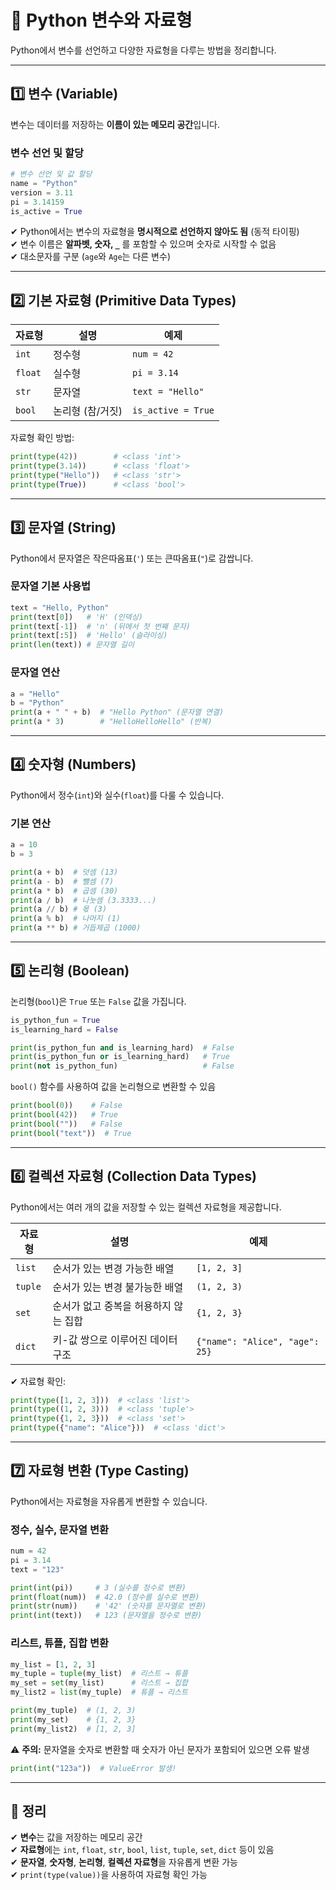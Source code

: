 # 📌 Python 변수와 자료형

Python에서 변수를 선언하고 다양한 자료형을 다루는 방법을 정리합니다.

---

## 1️⃣ 변수 (Variable)

변수는 데이터를 저장하는 **이름이 있는 메모리 공간**입니다.

### 변수 선언 및 할당
```python
# 변수 선언 및 값 할당
name = "Python"
version = 3.11
pi = 3.14159
is_active = True
```

✔ Python에서는 변수의 자료형을 **명시적으로 선언하지 않아도 됨** (동적 타이핑)  
✔ 변수 이름은 **알파벳, 숫자, `_`** 를 포함할 수 있으며 숫자로 시작할 수 없음  
✔ 대소문자를 구분 (`age`와 `Age`는 다른 변수)

---

## 2️⃣ 기본 자료형 (Primitive Data Types)

| 자료형 | 설명 | 예제 |
|--------|----------|----------------|
| `int` | 정수형 | `num = 42` |
| `float` | 실수형 | `pi = 3.14` |
| `str` | 문자열 | `text = "Hello"` |
| `bool` | 논리형 (참/거짓) | `is_active = True` |

자료형 확인 방법:
```python
print(type(42))        # <class 'int'>
print(type(3.14))      # <class 'float'>
print(type("Hello"))   # <class 'str'>
print(type(True))      # <class 'bool'>
```

---

## 3️⃣ 문자열 (String)

Python에서 문자열은 작은따옴표(`'`) 또는 큰따옴표(`"`)로 감쌉니다.

### 문자열 기본 사용법
```python
text = "Hello, Python"
print(text[0])   # 'H' (인덱싱)
print(text[-1])  # 'n' (뒤에서 첫 번째 문자)
print(text[:5])  # 'Hello' (슬라이싱)
print(len(text)) # 문자열 길이
```

### 문자열 연산
```python
a = "Hello"
b = "Python"
print(a + " " + b)  # "Hello Python" (문자열 연결)
print(a * 3)        # "HelloHelloHello" (반복)
```

---

## 4️⃣ 숫자형 (Numbers)

Python에서 정수(`int`)와 실수(`float`)를 다룰 수 있습니다.

### 기본 연산
```python
a = 10
b = 3

print(a + b)  # 덧셈 (13)
print(a - b)  # 뺄셈 (7)
print(a * b)  # 곱셈 (30)
print(a / b)  # 나눗셈 (3.3333...)
print(a // b) # 몫 (3)
print(a % b)  # 나머지 (1)
print(a ** b) # 거듭제곱 (1000)
```

---

## 5️⃣ 논리형 (Boolean)

논리형(`bool`)은 `True` 또는 `False` 값을 가집니다.

```python
is_python_fun = True
is_learning_hard = False

print(is_python_fun and is_learning_hard)  # False
print(is_python_fun or is_learning_hard)   # True
print(not is_python_fun)                   # False
```

`bool()` 함수를 사용하여 값을 논리형으로 변환할 수 있음
```python
print(bool(0))    # False
print(bool(42))   # True
print(bool(""))   # False
print(bool("text"))  # True
```

---

## 6️⃣ 컬렉션 자료형 (Collection Data Types)

Python에서는 여러 개의 값을 저장할 수 있는 컬렉션 자료형을 제공합니다.

| 자료형 | 설명 | 예제 |
|--------|-----------------|----------------|
| `list` | 순서가 있는 변경 가능한 배열 | `[1, 2, 3]` |
| `tuple` | 순서가 있는 변경 불가능한 배열 | `(1, 2, 3)` |
| `set` | 순서가 없고 중복을 허용하지 않는 집합 | `{1, 2, 3}` |
| `dict` | 키-값 쌍으로 이루어진 데이터 구조 | `{"name": "Alice", "age": 25}` |

✔ 자료형 확인:
```python
print(type([1, 2, 3]))  # <class 'list'>
print(type((1, 2, 3)))  # <class 'tuple'>
print(type({1, 2, 3}))  # <class 'set'>
print(type({"name": "Alice"}))  # <class 'dict'>
```

---

## 7️⃣ 자료형 변환 (Type Casting)

Python에서는 자료형을 자유롭게 변환할 수 있습니다.

### 정수, 실수, 문자열 변환
```python
num = 42
pi = 3.14
text = "123"

print(int(pi))     # 3 (실수를 정수로 변환)
print(float(num))  # 42.0 (정수를 실수로 변환)
print(str(num))    # '42' (숫자를 문자열로 변환)
print(int(text))   # 123 (문자열을 정수로 변환)
```

### 리스트, 튜플, 집합 변환
```python
my_list = [1, 2, 3]
my_tuple = tuple(my_list)  # 리스트 → 튜플
my_set = set(my_list)      # 리스트 → 집합
my_list2 = list(my_tuple)  # 튜플 → 리스트

print(my_tuple)  # (1, 2, 3)
print(my_set)    # {1, 2, 3}
print(my_list2)  # [1, 2, 3]
```

⚠️ **주의:** 문자열을 숫자로 변환할 때 숫자가 아닌 문자가 포함되어 있으면 오류 발생
```python
print(int("123a"))  # ValueError 발생!
```

---

## 🎯 정리

✔ **변수**는 값을 저장하는 메모리 공간  
✔ **자료형**에는 `int`, `float`, `str`, `bool`, `list`, `tuple`, `set`, `dict` 등이 있음  
✔ **문자열**, **숫자형**, **논리형**, **컬렉션 자료형**을 자유롭게 변환 가능  
✔ `print(type(value))`을 사용하여 자료형 확인 가능  
